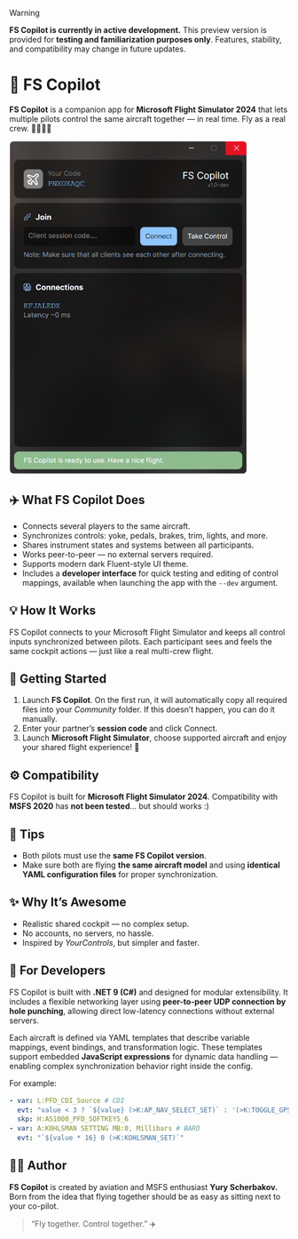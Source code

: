 > [!WARNING]
> **FS Copilot is currently in active development.**
> This preview version is provided for **testing and familiarization purposes only**.
> Features, stability, and compatibility may change in future updates.

# 🛫 FS Copilot

**FS Copilot** is a companion app for **Microsoft Flight Simulator 2024** that lets multiple pilots control the same aircraft together — in real time.
Fly as a real crew. 👨‍✈️👩‍✈️

![FS Copilot](https://raw.githubusercontent.com/yury-sch/FsCopilot/refs/heads/main/preview.png)

## ✈️ What FS Copilot Does

- Connects several players to the same aircraft.
- Synchronizes controls: yoke, pedals, brakes, trim, lights, and more.
- Shares instrument states and systems between all participants.
- Works peer-to-peer — no external servers required.
- Supports modern dark Fluent-style UI theme.
- Includes a **developer interface** for quick testing and editing of control mappings,
  available when launching the app with the `--dev` argument.

## 💡 How It Works

FS Copilot connects to your Microsoft Flight Simulator and keeps all control inputs synchronized between pilots.
Each participant sees and feels the same cockpit actions — just like a real multi-crew flight.

## 🚀 Getting Started

1. Launch **FS Copilot**.
   On the first run, it will automatically copy all required files into your *Community* folder.
   If this doesn’t happen, you can do it manually.
2. Enter your partner’s **session code** and click Connect.
3. Launch **Microsoft Flight Simulator**, choose supported aircraft and enjoy your shared flight experience! 🛫

## ⚙️ Compatibility

FS Copilot is built for **Microsoft Flight Simulator 2024**.
Compatibility with **MSFS 2020** has **not been tested**... but should works :)

## 💬 Tips

- Both pilots must use the **same FS Copilot version**.
- Make sure both are flying **the same aircraft model** and using **identical YAML configuration files** for proper synchronization.

## ✨ Why It’s Awesome

- Realistic shared cockpit — no complex setup.
- No accounts, no servers, no hassle.
- Inspired by *YourControls*, but simpler and faster.

## 🧩 For Developers

FS Copilot is built with **.NET 9 (C#)** and designed for modular extensibility.
It includes a flexible networking layer using **peer-to-peer UDP connection by hole punching**,
allowing direct low-latency connections without external servers.

Each aircraft is defined via YAML templates that describe variable mappings,
event bindings, and transformation logic.
These templates support embedded **JavaScript expressions** for dynamic data handling
— enabling complex synchronization behavior right inside the config.

For example:

```yaml
- var: L:PFD_CDI_Source # CDI
  evt: "value < 3 ? `${value} (>K:AP_NAV_SELECT_SET)` : '(>K:TOGGLE_GPS_DRIVES_NAV1)'"
  skp: H:AS1000_PFD_SOFTKEYS_6
- var: A:KOHLSMAN SETTING MB:0, Millibars # BARO
  evt: "`${value * 16} 0 (>K:KOHLSMAN_SET)`"
```

## 🧑‍💻 Author

**FS Copilot** is created by aviation and MSFS enthusiast **Yury Sсherbakov.**
Born from the idea that flying together should be as easy as sitting next to your co-pilot.

> “Fly together. Control together.” ✈️